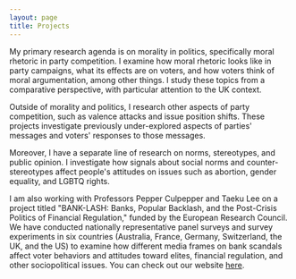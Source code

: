 ```yaml
---
layout: page
title: Projects
---
```


My primary research agenda is on morality in politics, specifically moral rhetoric in party competition. I examine how moral rhetoric looks like in party campaigns, what its effects are on voters, and how voters think of moral argumentation, among other things. I study these topics from a comparative perspective, with particular attention to the UK context.

Outside of morality and politics, I research other aspects of party competition, such as valence attacks and issue position shifts. These projects investigate previously under-explored aspects of parties' messages and voters' responses to those messages. 

Moreover, I have a separate line of research on norms, stereotypes, and public opinion. I investigate how signals about social norms and counter-stereotypes affect people's attitudes on issues such as abortion, gender equality, and LGBTQ rights.

I am also working with Professors Pepper Culpepper and Taeku Lee on a project titled "BANK-LASH: Banks, Popular Backlash, and the Post-Crisis Politics of Financial Regulation," funded by the European Research Council. We have conducted nationally representative panel surveys and survey experiments in six countries (Australia, France, Germany, Switzerland, the UK, and the US) to examine how different media frames on bank scandals affect voter behaviors and attitudes toward elites, financial regulation, and other sociopolitical issues. You can check out our website [here](https://banklash.web.ox.ac.uk).
